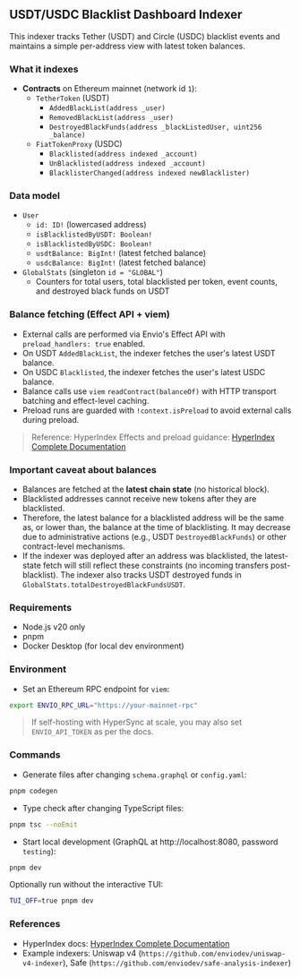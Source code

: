 ## USDT/USDC Blacklist Dashboard Indexer

This indexer tracks Tether (USDT) and Circle (USDC) blacklist events and maintains a simple per-address view with latest token balances.

### What it indexes

- **Contracts** on Ethereum mainnet (network id `1`):
  - `TetherToken` (USDT)
    - `AddedBlackList(address _user)`
    - `RemovedBlackList(address _user)`
    - `DestroyedBlackFunds(address _blackListedUser, uint256 _balance)`
  - `FiatTokenProxy` (USDC)
    - `Blacklisted(address indexed _account)`
    - `UnBlacklisted(address indexed _account)`
    - `BlacklisterChanged(address indexed newBlacklister)`

### Data model

- `User`
  - `id: ID!` (lowercased address)
  - `isBlacklistedByUSDT: Boolean!`
  - `isBlacklistedByUSDC: Boolean!`
  - `usdtBalance: BigInt!` (latest fetched balance)
  - `usdcBalance: BigInt!` (latest fetched balance)
- `GlobalStats` (singleton `id = "GLOBAL"`)
  - Counters for total users, total blacklisted per token, event counts, and destroyed black funds on USDT

### Balance fetching (Effect API + viem)

- External calls are performed via Envio's Effect API with `preload_handlers: true` enabled.
- On USDT `AddedBlackList`, the indexer fetches the user's latest USDT balance.
- On USDC `Blacklisted`, the indexer fetches the user's latest USDC balance.
- Balance calls use `viem` `readContract(balanceOf)` with HTTP transport batching and effect-level caching.
- Preload runs are guarded with `!context.isPreload` to avoid external calls during preload.

> Reference: HyperIndex Effects and preload guidance: [HyperIndex Complete Documentation](https://docs.envio.dev/docs/HyperIndex-LLM/hyperindex-complete)

### Important caveat about balances

- Balances are fetched at the **latest chain state** (no historical block).
- Blacklisted addresses cannot receive new tokens after they are blacklisted.
- Therefore, the latest balance for a blacklisted address will be the same as, or lower than, the balance at the time of blacklisting. It may decrease due to administrative actions (e.g., USDT `DestroyedBlackFunds`) or other contract-level mechanisms.
- If the indexer was deployed after an address was blacklisted, the latest-state fetch will still reflect these constraints (no incoming transfers post-blacklist). The indexer also tracks USDT destroyed funds in `GlobalStats.totalDestroyedBlackFundsUSDT`.

### Requirements

- Node.js v20 only
- pnpm
- Docker Desktop (for local dev environment)

### Environment

- Set an Ethereum RPC endpoint for `viem`:

```bash
export ENVIO_RPC_URL="https://your-mainnet-rpc"
```

> If self-hosting with HyperSync at scale, you may also set `ENVIO_API_TOKEN` as per the docs.

### Commands

- Generate files after changing `schema.graphql` or `config.yaml`:

```bash
pnpm codegen
```

- Type check after changing TypeScript files:

```bash
pnpm tsc --noEmit
```

- Start local development (GraphQL at http://localhost:8080, password `testing`):

```bash
pnpm dev
```

Optionally run without the interactive TUI:

```bash
TUI_OFF=true pnpm dev
```

### References

- HyperIndex docs: [HyperIndex Complete Documentation](https://docs.envio.dev/docs/HyperIndex-LLM/hyperindex-complete)
- Example indexers: Uniswap v4 (`https://github.com/enviodev/uniswap-v4-indexer`), Safe (`https://github.com/enviodev/safe-analysis-indexer`)
